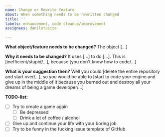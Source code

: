 ```yaml
---
name: Change or Rewrite feature
about: When something needs to be rewritten changed
title: ''
labels: enhancement, code cleanup/improvement
assignees: danilotuzita

---
```


**What object/feature needs to be changed?**
The object [...]

**Why it needs to be changed?**
It uses [...] to do [...]. This is [inefficient/stupid/...], because [you don't know how to code/...]

**What is your suggestion then?**
Well you could [delete the entire repository and start over/...], so you would be able to [start to code your engine and give up in the middle of it because you burned out and destroy all your dreams of being a game developer/...]

**TODO-list:**
- [ ] Try to create a game again
   - [ ] Be depressed
   - [ ] Drink a lot of coffee / alcohol
- [ ] Give up and continue your life with your boring job
- [ ] Try to be funny in the fucking issue template of GitHub
